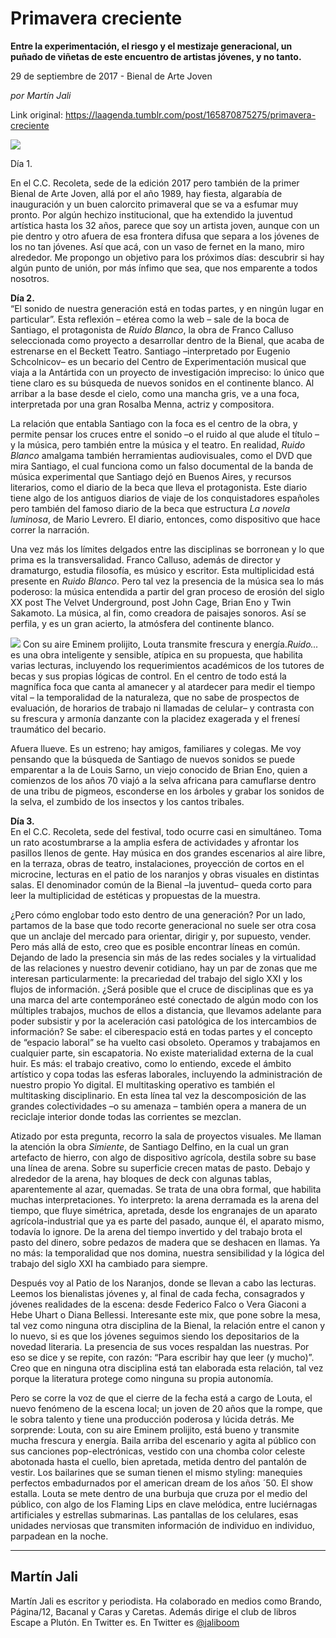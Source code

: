 # Primavera creciente

**Entre la experimentación, el riesgo y el mestizaje generacional, un puñado de viñetas de este encuentro de artistas jóvenes, y no tanto.**

29 de septiembre de 2017 - Bienal de Arte Joven

_por Martín Jali_

Link original: https://laagenda.tumblr.com/post/165870875275/primavera-creciente

![](https://64.media.tumblr.com/7a7e637b1a7d2a0b6c381215679feac8/tumblr_inline_pk0p2tpp8u1t6q87u_500.jpg)

Día
1.  

En el C.C. Recoleta, sede de la edición 2017 pero
también de la primer Bienal de Arte Joven, allá por el año 1989,
hay fiesta, algarabía de inauguración y un buen calorcito
primaveral que se va a esfumar muy pronto. Por algún hechizo
institucional, que ha extendido la juventud artística hasta los 32
años, parece que soy un artista joven, aunque con un pie dentro y
otro afuera de esa frontera difusa que separa a los jóvenes de los
no tan jóvenes. Así que acá, con un vaso de fernet en la mano,
miro alrededor. Me propongo un objetivo para los próximos días:
descubrir si hay algún punto de unión, por más ínfimo que sea,
que nos emparente a todos nosotros. 


**Día
2.**  
“El
sonido de nuestra generación está en todas partes, y en ningún
lugar en particular”. Esta reflexión – etérea como la web –
sale de la boca de Santiago, el protagonista de *Ruido
Blanco*, la obra de Franco Calluso
seleccionada como proyecto a desarrollar dentro de la Bienal, que
acaba de estrenarse en el Beckett Teatro.  Santiago –interpretado
por Eugenio Schcolnicov– es un becario del Centro de
Experimentación musical que viaja a la Antártida con un proyecto de
investigación impreciso: lo único que tiene claro es su búsqueda
de nuevos sonidos en el continente blanco. Al arribar a la base desde
el cielo, como una mancha gris, ve a una foca, interpretada por una
gran Rosalba Menna, actriz y compositora. 


La
relación que entabla Santiago con la foca es el centro de la obra, y
permite pensar los cruces entre el sonido –o el ruido al que alude
el título – y la música, pero también entre la música y el
teatro. En realidad, *Ruido Blanco*
amalgama también herramientas audiovisuales, como el DVD que mira
Santiago, el cual funciona como un falso documental de la banda de
música experimental que Santiago dejó en Buenos Aires, y recursos
literarios, como el diario de la beca que lleva el protagonista. Este
diario tiene algo de los antiguos diarios de viaje de los
conquistadores españoles pero también del famoso diario de la beca
que estructura *La novela luminosa*,
de Mario Levrero. El diario, entonces, como dispositivo que hace
correr la narración.  


Una
vez más los límites delgados entre las disciplinas se borronean y
lo que prima es la transversalidad. Franco Calluso, además de
director y dramaturgo, estudia filosofía, es músico y escritor.
Esta multiplicidad está presente en *Ruido
Blanco*. Pero tal vez la presencia de la
música sea lo más poderoso: la música entendida a partir del gran
proceso de erosión del siglo XX post The Velvet Underground, post
John Cage, Brian Eno y Twin Sakamoto. La música, al fin, como
creadora de paisajes sonoros. Así se perfila, y es un gran acierto,
la atmósfera del continente blanco. 


![](https://64.media.tumblr.com/7a7e637b1a7d2a0b6c381215679feac8/tumblr_inline_pk0p2tpp8u1t6q87u_500.jpg) Con su aire Eminem prolijito, Louta transmite frescura y energía.*Ruido…* es una obra inteligente y sensible,
atípica en su propuesta, que habilita varias lecturas, incluyendo
los requerimientos académicos de los tutores de becas y sus propias
lógicas de control. En el centro de todo está la magnífica foca
que canta al amanecer y al atardecer para medir el tiempo vital –
la temporalidad de la naturaleza, que no sabe de prospectos de
evaluación, de horarios de trabajo ni llamadas de celular– y
contrasta con su frescura y armonía danzante con la placidez
exagerada y el frenesí traumático del becario. 


Afuera
llueve. Es un estreno; hay amigos, familiares y colegas. Me voy
pensando que la búsqueda de Santiago de nuevos sonidos se puede
emparentar a la de Louis Sarno, un viejo conocido de Brian Eno, quien
a comienzos de los años 70 viajó a la selva africana para
camuflarse dentro de una tribu de pigmeos, esconderse en los árboles
y grabar los sonidos de la selva, el zumbido de los insectos y los
cantos tribales.

**Día
3.**  
En
el C.C. Recoleta, sede del festival, todo ocurre casi en simultáneo.
Toma un rato acostumbrarse a la amplia esfera de actividades y
afrontar los pasillos llenos de gente. Hay música en dos grandes
escenarios al aire libre, en la terraza, obras de teatro,
instalaciones, proyección de cortos en el microcine, lecturas en el
patio de los naranjos y obras visuales en distintas salas. El
denominador común de la Bienal –la juventud– queda corto para
leer la multiplicidad de estéticas y propuestas de la muestra.

¿Pero
cómo englobar todo esto dentro de una generación? Por un lado,
partamos de la base que todo recorte generacional no suele ser otra
cosa que un anclaje del mercado para orientar, dirigir y, por
supuesto, vender. Pero más allá de esto, creo que es posible
encontrar líneas en común. Dejando de lado la presencia sin más de
las redes sociales y la virtualidad de las relaciones y nuestro
devenir cotidiano, hay un par de zonas que me interesan
particularmente: la precariedad del trabajo del siglo XXI y los
flujos de información.  ¿Será posible que el cruce de disciplinas
que es ya una marca del arte contemporáneo esté conectado de algún
modo con los múltiples trabajos, muchos de ellos a distancia, que
llevamos adelante para poder subsistir y por la aceleración casi
patológica de los intercambios de información? Se sabe: el
ciberespacio está en todas partes y el concepto de “espacio
laboral” se ha vuelto casi obsoleto. Operamos y trabajamos en
cualquier parte, sin escapatoria. No existe materialidad externa de
la cual huir. Es más: el trabajo creativo, como lo entiendo, excede
el ámbito artístico y copa todas las esferas laborales, incluyendo
la administración de nuestro propio Yo digital. El multitasking
operativo es también el multitasking disciplinario. En esta línea
tal vez la descomposición de las grandes colectividades –o su
amenaza – también opera a manera de un reciclaje interior donde
todas las corrientes se mezclan. 


Atizado
por esta pregunta, recorro la sala de  proyectos visuales. Me llaman
la atención la obra *Simiente*,
de Santiago Delfino, en la cual un gran artefacto de hierro, con algo
de dispositivo agrícola, destila sobre su base una línea de arena.
Sobre su superficie crecen matas de pasto. Debajo y alrededor de la
arena, hay bloques de deck con algunas tablas, aparentemente al azar,
quemadas. Se trata de una obra formal, que habilita muchas
interpretaciones. Yo interpreto: la arena derramada es la arena del
tiempo, que fluye simétrica, apretada, desde los engranajes de un
aparato agrícola-industrial que ya es parte del pasado, aunque él,
el aparato mismo, todavía lo ignore. De la arena del tiempo
invertido y del trabajo brota el pasto del dinero, sobre pedazos de
madera que se deshacen en llamas. Ya no más: la temporalidad que nos
domina, nuestra sensibilidad y la lógica del trabajo del siglo XXI
ha cambiado para siempre.  


Después
voy al Patio de los Naranjos, donde se llevan a cabo las
lecturas. Leemos los bienalistas jóvenes y, al final de cada fecha,
consagrados y jóvenes realidades de la escena: desde Federico Falco
o Vera Giaconi a Hebe Uhart o Diana Bellessi. Interesante este mix,
que pone sobre la mesa, tal vez como ninguna otra disciplina de la
Bienal, la relación entre el canon y lo nuevo, si es que los jóvenes
seguimos siendo los depositarios de la novedad literaria. La
presencia de sus voces respaldan las nuestras. Por eso se dice y se
repite, con razón: “Para escribir hay que leer (y mucho)”. Creo
que en ninguna otra disciplina está tan elaborada esta relación,
tal vez porque la literatura protege como ninguna su propia
autonomía. 


Pero
se corre la voz de que el cierre de la fecha está a cargo de Louta,
el nuevo fenómeno de la escena local; un joven de 20 años que la
rompe, que le sobra talento y tiene una producción poderosa y lúcida
detrás. Me sorprende: Louta, con su aire Eminem prolijito, está
bueno y transmite mucha frescura y energía. Baila arriba del
escenario y agita al público con sus canciones pop-electrónicas,
vestido con una chomba color celeste abotonada hasta el cuello, bien
apretada, metida dentro del pantalón de vestir. Los bailarines que
se suman tienen el mismo styling: manequies perfectos embadurnados
por el american dream de los años ´50. El show estalla. Louta se
mete dentro de una burbuja que cruza por el medio del público, con
algo de los Flaming Lips en clave melódica, entre luciérnagas
artificiales y estrellas submarinas. Las pantallas de los celulares,
esas unidades nerviosas que transmiten información de individuo en
individuo, parpadean en la noche. 


  




---

Martín Jali
-----------

 Martín Jali es escritor y periodista. Ha colaborado en medios como Brando, Página/12, Bacanal y Caras y Caretas. Además dirige el club de libros Escape a Plutón. En Twitter es. En Twitter es 
 [@jaliboom](https://twitter.com/Jaliboom?lang=es)

